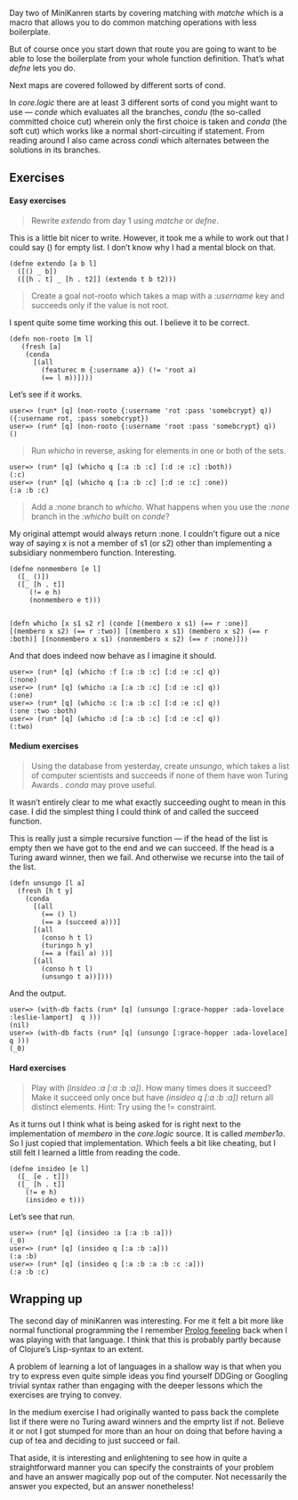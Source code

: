 Day two of MiniKanren starts by covering matching with *matche* which is a macro that allows you to do common matching operations with less boilerplate.

But of course once you start down that route you are going to want to be able to lose the boilerplate from your whole function definition. That&#8217;s what *defne* lets you do. 

Next maps are covered followed by different sorts of cond. 

In *core.logic* there are at least 3 different sorts of cond you might want to use &mdash; *conde* which evaluates all the branches, *condu* (the so-called committed choice cut) wherein only the first choice is taken and *conda* (the soft cut) which works like a normal short-circuiting if statement. From reading around I also came across *condi* which alternates between the solutions in its branches.

## Exercises

#### Easy exercises

> Rewrite *extendo* from day 1 using *matche* or *defne*.

This is a little bit nicer to write. However, it took me a while to work out that I could say () for empty list. I don&#8217;t know why I had a mental block on that.

<p><code class="clojure">(defne extendo [a b l]
  ([() _ b])
  ([[h . t] _ [h . t2]] (extendo t b t2)))</code></p>

> Create a goal not-rooto which takes a map with a *:username* key and succeeds only if the value is not root.

I spent quite some time working this out. I believe it to be correct.

<p><code class="clojure">(defn non-rooto [m l]
   (fresh [a]
    (conda
      [(all
        (featurec m {:username a}) (!= 'root a)
        (== l m))])))</code></p>

Let&#8217;s see if it works.

<p><code class="clojure">user=&gt; (run&#42; [q] (non-rooto {:username 'rot :pass 'somebcrypt} q))
({:username rot, :pass somebcrypt})
user=&gt; (run&#42; [q] (non-rooto {:username 'root :pass 'somebcrypt} q))
() </code></p>


> Run *whicho* in reverse, asking for elements in one or both of the sets.

<p><code class="clojure">user=&gt; (run&#42; [q] (whicho q [:a :b :c] [:d :e :c] :both))
(:c)
user=&gt; (run&#42; [q] (whicho q [:a :b :c] [:d :e :c] :one))
(:a :b :c) </code></p>

> Add a *:none* branch to *whicho*. What happens when you use the *:none* branch in the *:whicho* built on *conde*?

My original attempt would always return :none. I couldn't figure out a nice way of saying x is not a member of s1 (or s2) other than implementing a subsidiary nonmembero function. Interesting.

<p><code class="clojure">(defne nonmembero [e l]
  ([_ ()])
  ([_ [h . t]]
     (!= e h)
     (nonmembero e t)))

(defn whicho [x s1 s2 r]
  (conde
    [(membero x s1)
     (== r :one)]
    [(membero x s2) 
     (== r :two)]
    [(membero x s1)
     (membero x s2)
     (== r :both)]
    [(nonmembero x s1)
     (nonmembero x s2)
     (== r :none)])) </code></p>

And that does indeed now behave as I imagine it should.

<p><code class="clojure">user=&gt; (run&#42; [q] (whicho :f [:a :b :c] [:d :e :c] q))
(:none)
user=&gt; (run&#42; [q] (whicho :a [:a :b :c] [:d :e :c] q))
(:one)
user=&gt; (run&#42; [q] (whicho :c [:a :b :c] [:d :e :c] q))
(:one :two :both)
user=&gt; (run&#42; [q] (whicho :d [:a :b :c] [:d :e :c] q))
(:two)</code></p>

#### Medium exercises

> Using the database from yesterday, create *unsungo*, which takes a list of computer scientists and succeeds if none of them have won Turing Awards . *conda* may prove useful.

It wasn&#8217;t entirely clear to me what exactly succeeding ought to mean in this case. I did the simplest thing I could think of and called the succeed function. 

This is really just a simple recursive function &mdash; if the head of the list is empty then we have got to the end and we can succeed. If the head is a Turing award winner, then we fail. And otherwise we recurse into the tail of the list.

<p><code class="clojure">(defn unsungo [l a]
  (fresh [h t y]
    (conda
      [(all
        (== () l)
        (== a (succeed a)))]
      [(all
        (conso h t l)
        (turingo h y)
        (== a (fail a) ))]
      [(all
        (conso h t l)
        (unsungo t a))])))</code></p>

And the output.

<p><code class="clojure">user=&gt; (with-db facts (run* [q] (unsungo [:grace-hopper :ada-lovelace :leslie-lamport]  q )))
(nil)
user=&gt; (with-db facts (run* [q] (unsungo [:grace-hopper :ada-lovelace]  q )))
(&#95;0)</code></p>

#### Hard exercises

> Play with *(insideo :a [:a :b :a])*. How many times does it succeed? Make it succeed only once but have *(insideo q [:a :b :a])* return all distinct elements. Hint: Try using the != constraint.

As it turns out I think what is being asked for is right next to the implementation of *membero* in the *core.logic* source. It is called *member1o*. So I just copied that implementation. Which feels a bit like cheating, but I still felt I learned a little from reading the code.

<p><code class="clojure">(defne insideo [e l]
  ([&#95; [e . t]])
  ([&#95; [h . t]]
    (!= e h)
    (insideo e t)))</code></p>

Let&#8217;s see that run.

<p><code class="clojure">user=&gt; (run&#42; [q] (insideo :a [:a :b :a]))
(&#95;0)
user=&gt; (run&#42; [q] (insideo q [:a :b :a]))
(:a :b)
user=&gt; (run&#42; [q] (insideo q [:a :b :a :b :c :a]))
(:a :b :c) </code></p>

## Wrapping up

The second day of miniKanren was interesting. For me it felt a bit more like normal functional programming the I remember [Prolog feeeling](/page/seven_languages_prolog_one) back when I was playing with that language. I think that this is probably partly because of Clojure&#8217;s Lisp-syntax to an extent. 

A problem of learning a lot of languages in a shallow way is that when you try to express even quite simple ideas you find yourself DDGing or Googling trivial syntax rather than engaging with the deeper lessons which the exercises are trying to convey.

In the medium exercise I had originally wanted to pass back the complete list if there were no Turing award winners and the emprty list if not. Believe it or not I got stumped for more than an hour on doing that before having a cup of tea and deciding to just succeed or fail.

That aside, it is interesting and enlightening to see how in quite a straightforward manner you can specify the constraints of your problem and have an answer magically pop out of the computer. Not necessarily the answer you expected, but an answer nonetheless!
